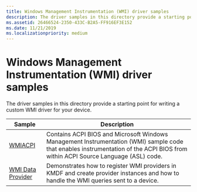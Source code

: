 ```yaml
---
title: Windows Management Instrumentation (WMI) driver samples
description: The driver samples in this directory provide a starting point for writing a custom WMI driver for your device.
ms.assetid: 26466524-2350-433C-B2A5-FF916EF3E152
ms.date: 11/21/2019
ms.localizationpriority: medium
---
```


# Windows Management Instrumentation (WMI) driver samples

The driver samples in this directory provide a starting point for writing a custom WMI driver for your device.

| Sample | Description |
| --- | --- |
| [WMIACPI](/samples/microsoft/windows-driver-samples/wmi-acpi-sample) | Contains ACPI BIOS and Microsoft Windows Management Instrumentation (WMI) sample code that enables instrumentation of the ACPI BIOS from within ACPI Source Language (ASL) code. |
| [WMI Data Provider](/samples/microsoft/windows-driver-samples/sample-kmdf-driver-implementing-a-wmi-data-provider) | Demonstrates how to register WMI providers in KMDF and create provider instances and how to handle the WMI queries sent to a device. |